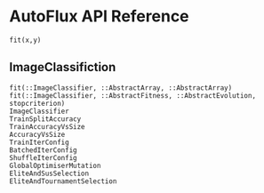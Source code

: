 # AutoFlux API Reference

```@docs
fit(x,y)
```

## ImageClassifiction

```@docs
fit(::ImageClassifier, ::AbstractArray, ::AbstractArray)
fit(::ImageClassifier, ::AbstractFitness, ::AbstractEvolution, stopcriterion)
ImageClassifier
TrainSplitAccuracy
TrainAccuracyVsSize
AccuracyVsSize
TrainIterConfig
BatchedIterConfig
ShuffleIterConfig
GlobalOptimiserMutation
EliteAndSusSelection
EliteAndTournamentSelection
```